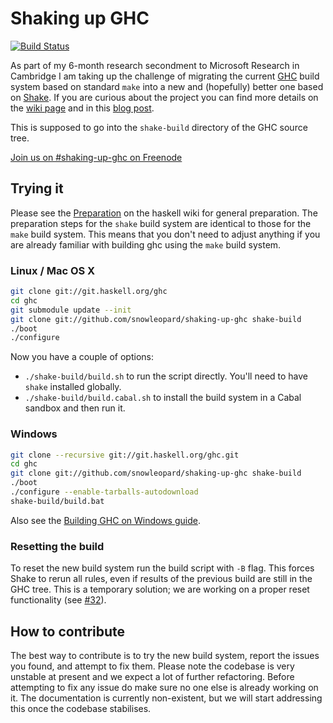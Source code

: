 Shaking up GHC
==============

[![Build Status](https://travis-ci.org/snowleopard/shaking-up-ghc.svg)](https://travis-ci.org/snowleopard/shaking-up-ghc)

As part of my 6-month research secondment to Microsoft Research in Cambridge
I am taking up the challenge of migrating the current [GHC][ghc] build system
based on standard `make` into a new and (hopefully) better one based on
[Shake][shake]. If you are curious about the project you can find more details
on the [wiki page][ghc-shake-wiki] and in this [blog post][shake-blog-post].

This is supposed to go into the `shake-build` directory of the GHC source tree.

[Join us on #shaking-up-ghc on Freenode](irc://chat.freenode.net/#shaking-up-ghc)

Trying it
---------

Please see the [Preparation][ghc-preparation] on the haskell wiki
for general preparation. The preparation steps for the `shake` build system are
identical to those for the `make` build system. This means that you don't need
to adjust anything if you are already familiar with building ghc using the `make`
build system.

### Linux / Mac OS X

```bash
git clone git://git.haskell.org/ghc
cd ghc
git submodule update --init
git clone git://github.com/snowleopard/shaking-up-ghc shake-build
./boot
./configure
```

Now you have a couple of options:

- `./shake-build/build.sh` to run the script directly. You'll need to have
  `shake` installed globally.
- `./shake-build/build.cabal.sh` to install the build system in a Cabal sandbox
  and then run it.



### Windows

```bash
git clone --recursive git://git.haskell.org/ghc.git
cd ghc
git clone git://github.com/snowleopard/shaking-up-ghc shake-build
./boot
./configure --enable-tarballs-autodownload
shake-build/build.bat
```
Also see the [Building GHC on Windows guide][ghc-windows-building-guide].

### Resetting the build

To reset the new build system run the build script with `-B` flag. This forces Shake to rerun all rules, even if results of the previous build are still in the GHC tree. This is a temporary solution; we are working on a proper reset functionality (see [#32](https://github.com/snowleopard/shaking-up-ghc/issues/32)).


How to contribute
-----------------

The best way to contribute is to try the new build system, report the issues
you found, and attempt to fix them. Please note the codebase is very unstable
at present and we expect a lot of further refactoring. Before attempting to
fix any issue do make sure no one else is already working on it. The
documentation is currently non-existent, but we will start addressing this
once the codebase stabilises.


[ghc-shake-wiki]: https://ghc.haskell.org/trac/ghc/wiki/Building/Shake
[ghc-preparation]: https://ghc.haskell.org/trac/ghc/wiki/Building/Preparation
[ghc-windows-building-guide]: https://ghc.haskell.org/trac/ghc/wiki/Building/Preparation/Windows
[ghc]: https://en.wikipedia.org/wiki/Glasgow_Haskell_Compiler
[shake-blog-post]: https://blogs.ncl.ac.uk/andreymokhov/shaking-up-ghc
[shake]: https://github.com/ndmitchell/shake/blob/master/README.md
